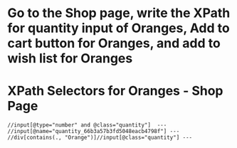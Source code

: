 # Go to the Shop page, write the XPath for quantity input of Oranges, Add to cart button for Oranges, and add to wish list for Oranges



# XPath Selectors for Oranges - Shop Page
```xpath
//input[@type="number" and @class="quantity"]  ---
//input[@name="quantity_66b3a57b3fd5048eacb4798f"] ---
//div[contains(., "Orange")]//input[@class="quantity"] ---


